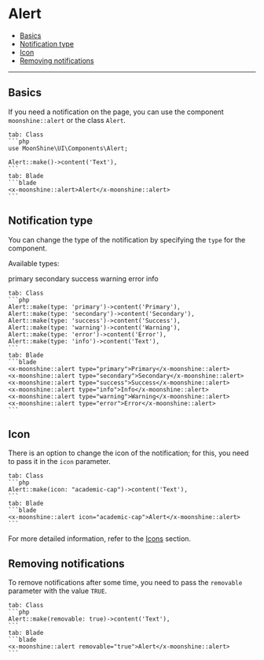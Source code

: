 # Alert

- [Basics](#basics)
- [Notification type](#type)
- [Icon](#icon)
- [Removing notifications](#removable)

---
<a name="basics"></a>
## Basics

If you need a notification on the page, you can use the component `moonshine::alert` or the class `Alert`.

~~~tabs
tab: Class
```php
use MoonShine\UI\Components\Alert;

Alert::make()->content('Text'),
```
tab: Blade
```blade
<x-moonshine::alert>Alert</x-moonshine::alert>
```
~~~

<a name="type"></a>
## Notification type

You can change the type of the notification by specifying the `type` for the component.

Available types:

primary secondary success warning error info

~~~tabs
tab: Class
```php
Alert::make(type: 'primary')->content('Primary'),
Alert::make(type: 'secondary')->content('Secondary'),
Alert::make(type: 'success')->content('Success'),
Alert::make(type: 'warning')->content('Warning'),
Alert::make(type: 'error')->content('Error'),
Alert::make(type: 'info')->content('Text'),
```
tab: Blade
```blade
<x-moonshine::alert type="primary">Primary</x-moonshine::alert>
<x-moonshine::alert type="secondary">Secondary</x-moonshine::alert>
<x-moonshine::alert type="success">Success</x-moonshine::alert>
<x-moonshine::alert type="info">Info</x-moonshine::alert>
<x-moonshine::alert type="warning">Warning</x-moonshine::alert>
<x-moonshine::alert type="error">Error</x-moonshine::alert>
```
~~~

<a name="icon"></a>
## Icon

There is an option to change the icon of the notification; for this, you need to pass it in the `icon` parameter.

~~~tabs
tab: Class
```php
Alert::make(icon: "academic-cap")->content('Text'),
```
tab: Blade
```blade
<x-moonshine::alert icon="academic-cap">Alert</x-moonshine::alert>
```
~~~

For more detailed information, refer to the [Icons](/docs/{{version}}/resource/appearance/icons) section.

<a name="removable"></a>
## Removing notifications

To remove notifications after some time, you need to pass the `removable` parameter with the value `TRUE`.

~~~tabs
tab: Class
```php
Alert::make(removable: true)->content('Text'),
```
tab: Blade
```blade
<x-moonshine::alert removable="true">Alert</x-moonshine::alert>
```
~~~